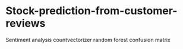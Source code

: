 # Stock-prediction-from-customer-reviews
Sentiment analysis
countvectorizer
random forest
confusion matrix
